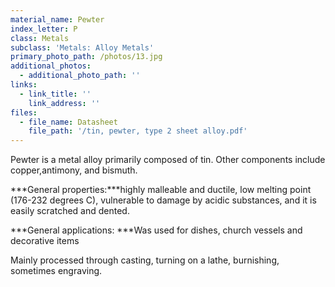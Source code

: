 ```yaml
---
material_name: Pewter
index_letter: P
class: Metals
subclass: 'Metals: Alloy Metals'
primary_photo_path: /photos/13.jpg
additional_photos:
  - additional_photo_path: ''
links:
  - link_title: ''
    link_address: ''
files:
  - file_name: Datasheet
    file_path: '/tin, pewter, type 2 sheet alloy.pdf'
---
```


Pewter is a metal alloy primarily composed of tin. Other components include copper,antimony, and bismuth.

***General properties:***highly malleable and ductile, low melting point (176-232 degrees C), vulnerable to damage by acidic substances, and it is easily scratched and dented.

***General applications:&nbsp;***Was used for dishes, church vessels and decorative items

Mainly processed through casting, turning on a lathe, burnishing, sometimes engraving.